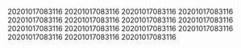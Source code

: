 20201017083116
20201017083116
20201017083116
20201017083116
20201017083116
20201017083116
20201017083116
20201017083116
20201017083116
20201017083116
20201017083116
20201017083116
20201017083116
20201017083116
20201017083116
